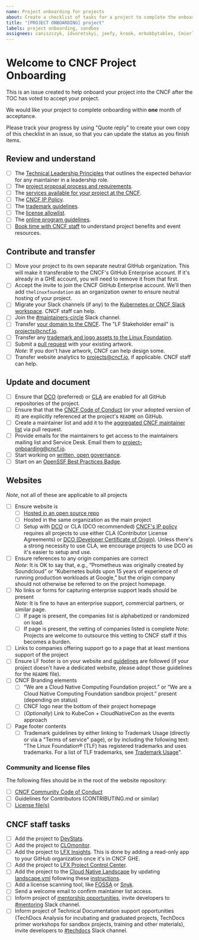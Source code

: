 ```yaml
---
name: Project onboarding for projects
about: Create a checklist of tasks for a project to complete the onboarding process
title: "[PROJECT ONBOARDING] project"
labels: project onboarding, sandbox
assignees: caniszczyk, idvoretskyi, jeefy, krook, mrbobbytables, Cmierly
---
```


# Welcome to CNCF Project Onboarding

This is an issue created to help onboard your project into the CNCF after the TOC has voted to accept your project.

We would like your project to complete onboarding within **one** month of acceptance.

Please track your progress by using "Quote reply" to create your own copy of this checklist in an issue, so that you can update the status as you finish items.

## Review and understand

- [ ] The [Technical Leadership Principles](https://github.com/cncf/toc/blob/main/PRINCIPLES.md#technical-leadership-principles) that outlines the expected behavior for any maintainer in a leadership role.
- [ ] The [project proposal process and requirements](https://github.com/cncf/toc/blob/main/process/README.md).
- [ ] The [services available for your project at the CNCF](https://contribute.cncf.io/resources/project-services/).
- [ ] The [CNCF IP Policy](https://github.com/cncf/foundation/blob/main/charter.md#11-ip-policy).
- [ ] The [trademark guidelines](https://www.linuxfoundation.org/legal/trademark-usage).
- [ ] The [license allowlist](https://github.com/cncf/foundation/blob/main/allowed-third-party-license-policy.md#approved-licenses-for-allowlist).
- [ ] The [online program guidelines](https://github.com/cncf/foundation/blob/main/online-programs-guidelines.md).
- [ ] [Book time with CNCF staff](http://project-meetings.cncf.io) to understand project benefits and event resources.

## Contribute and transfer

- [ ] Move your project to its own separate neutral GitHub organization. This will make it transferable to the CNCF's GitHub Enterprise account. If it's already in a GHE account, you will need to remove it from that first.
- [ ] Accept the invite to join the CNCF GitHub Enterprise account. We'll then add `thelinuxfoundation` as an organization owner to ensure neutral hosting of your project.
- [ ] Migrate your Slack channels (if any) to the [Kubernetes or CNCF Slack workspace](https://slack.com/help/articles/217872578-Import-data-from-one-Slack-workspace-to-another). CNCF staff can help.
- [ ] Join the [#maintainers-circle](https://app.slack.com/client/T08PSQ7BQ/C014YQ8CDCG) Slack channel.
- [ ] Transfer [your domain to the CNCF](https://jira.linuxfoundation.org/plugins/servlet/desk/portal/2/create/63?requestGroup=19). The "LF Stakeholder email" is <projects@cncf.io>.
- [ ] Transfer any [trademark and logo assets to the Linux Foundation](https://github.com/cncf/foundation/tree/main/agreements).
- [ ] Submit a [pull request](https://github.com/cncf/artwork) with your existing artwork.  
_Note_: If you don't have artwork, CNCF can help design some.
- [ ] Transfer website analytics to <projects@cncf.io>, if applicable. CNCF staff can help.

## Update and document

- [ ] Ensure that [DCO](https://github.com/apps/dco) (preferred) or [CLA](https://github.com/cncf/cla) are enabled for all GitHub repositories of the project.
- [ ] Ensure that that the [CNCF Code of Conduct](https://github.com/cncf/foundation/blob/main/code-of-conduct.md) (or your adopted version of it) are explicitly referenced at the project's `README` on GitHub.
- [ ] Create a maintainer list and add it to the [aggregated CNCF maintainer list](https://maintainers.cncf.io) via pull request.
- [ ] Provide emails for the maintainers to get access to the maintainers mailing list and Service Desk. Email them to <project-onboarding@cncf.io>.
- [ ] Start working on [written, open governance](https://contribute.cncf.io/maintainers/governance/).
- [ ] Start on an [OpenSSF Best Practices Badge](https://www.bestpractices.dev/en).

## Websites

_Note_, not all of these are applicable to all projects

- [ ] Ensure website is
  - [ ] [Hosted in an open source repo](https://github.com/cncf/techdocs/blob/main/docs/repo-setup.md)
  - [ ] Hosted in the same organization as the main project
  - [ ] Setup with [DCO](https://github.com/apps/dco) or CLA (DCO recommended)
[CNCF's IP policy](https://github.com/cncf/foundation/blob/master/charter.md#11-ip-policy)
requires all projects to use either CLA (Contributor License Agreements)
or [DCO (Developer Certificate of Origin)](https://github.com/apps/dco).
Unless there's a strong necessity to use CLA, we encourage projects to
use DCO as it's easier to setup and use.
- [ ] Ensure references to any origin companies are correct  
  _Note_: It is OK to say that, e.g., “Prometheus was originally created by
  Soundcloud” or “Kubernetes builds upon 15 years of experience of running
  production workloads at Google,” but the origin company should not otherwise
  be referred to on the project homepage.
- [ ] No links or forms for capturing enterprise support leads should be present  
  _Note_: It is fine to have an enterprise support, commercial partners, or similar page.
  - [ ] If page is present, the companies list is alphabetized or randomized on load.
  - [ ] If page is present, the vetting of companies listed is complete
    _Note_: Projects are welcome to outsource this vetting to CNCF staff if this
    becomes a burden.
- [ ] Links to companies offering support go to a page that at least mentions 
  support of the project
- [ ] Ensure LF footer is on your website and [guidelines](https://github.com/cncf/foundation/blob/main/website-guidelines.md) are followed (if your project doesn't have a dedicated website, please adopt those guidelines for the `README` file).
- [ ] CNCF Branding elements
  - [ ] “We are a Cloud Native Computing Foundation project.” or “We are a Cloud
    Native Computing Foundation sandbox project.” present (depending on
    status)
  - [ ] CNCF logo near the bottom of their project homepage
  - [ ] (_Optionally_) Link to KubeCon + CloudNativeCon as the events approach
- [ ] Page footer contents
  - [ ] Trademark guidelines by either linking to Trademark Usage (directly or
    via a "Terms of service" page), or by including the following text:<br/>
    "The Linux Foundation® (TLF) has registered trademarks and uses
    trademarks. For a list of TLF trademarks, see
    [Trademark Usage](https://www.linuxfoundation.org/trademark-usage/)".

### Community and license files

The following files should be in the root of the website repository:

- [ ] [CNCF Community Code of Conduct](https://github.com/cncf/foundation/blob/master/code-of-conduct.md)
- [ ] Guidelines for Contributors (CONTRIBUTING.md or similar)
- [ ] [License file(s)](./repo-setup.md#license-files)

## CNCF staff tasks

- [ ] Add the project to [DevStats](https://devstats.cncf.io/).
- [ ] Add the project to [CLOmonitor](https://clomonitor.io/).
- [ ] Add the project to [LFX Insights](https://insights.lfx.linuxfoundation.org/). This is done by adding a read-only app to your GitHub organization once it's in CNCF GHE.
- [ ] Add the project to [LFX Project Control Center](https://projectadmin.lfx.linuxfoundation.org/project/a0941000002wBz4AAE).
- [ ] Add the project to the [Cloud Native Landscape](https://landscape.cncf.io) by updating [landscape.yml](https://github.com/cncf/landscape/blob/master/landscape.yml) following these [instructions](https://github.com/cncf/landscape2/blob/main/docs/config/data.yml).
- [ ] Add a license scanning tool, like [FOSSA](https://fossa.com/) or [Snyk](https://snyk.io/).
- [ ] Send a welcome email to confirm maintainer list access.
- [ ] Inform project of [mentorship opportunities](https://github.com/cncf/mentoring/), invite developers to [#mentoring](https://cloud-native.slack.com/archives/CGPK98JNQ) Slack channel.
- [ ] Inform project of Technical Documentation support opportunities (TechDocs Analysis for incubating and graduated projects, TechDocs primer workshops for sandbox projects, training and other materials), invite developers to [#techdocs](https://cloud-native.slack.com/archives/CUJ6W5TLM) Slack channel.
